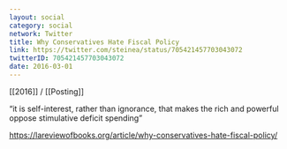 ```yaml
---
layout: social
category: social
network: Twitter
title: Why Conservatives Hate Fiscal Policy
link: https://twitter.com/steinea/status/705421457703043072
twitterID: 705421457703043072
date: 2016-03-01
---
```


[[2016]] / [[Posting]]

“it is self-interest, rather than ignorance, that makes the rich and powerful oppose stimulative deficit spending”

<https://lareviewofbooks.org/article/why-conservatives-hate-fiscal-policy/>
